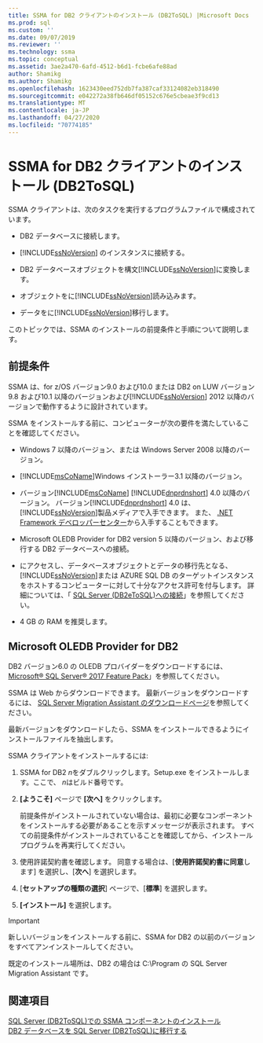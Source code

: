 ```yaml
---
title: SSMA for DB2 クライアントのインストール (DB2ToSQL) |Microsoft Docs
ms.prod: sql
ms.custom: ''
ms.date: 09/07/2019
ms.reviewer: ''
ms.technology: ssma
ms.topic: conceptual
ms.assetid: 3ae2a470-6afd-4512-b6d1-fcbe6afe88ad
author: Shamikg
ms.author: Shamikg
ms.openlocfilehash: 1623430eed752db7fa387caf33124082eb318490
ms.sourcegitcommit: e042272a38fb646df05152c676e5cbeae3f9cd13
ms.translationtype: MT
ms.contentlocale: ja-JP
ms.lasthandoff: 04/27/2020
ms.locfileid: "70774185"
---
```

# <a name="installing-ssma-for-db2-client-db2tosql"></a>SSMA for DB2 クライアントのインストール (DB2ToSQL)

SSMA クライアントは、次のタスクを実行するプログラムファイルで構成されています。  
  
- DB2 データベースに接続します。  
  
- [!INCLUDE[ssNoVersion](../../includes/ssnoversion-md.md)] のインスタンスに接続する。  
  
- DB2 データベースオブジェクトを構文[!INCLUDE[ssNoVersion](../../includes/ssnoversion-md.md)]に変換します。  
  
- オブジェクトをに[!INCLUDE[ssNoVersion](../../includes/ssnoversion-md.md)]読み込みます。  
  
- データをに[!INCLUDE[ssNoVersion](../../includes/ssnoversion-md.md)]移行します。  
  
このトピックでは、SSMA のインストールの前提条件と手順について説明します。  
  
## <a name="prerequisites"></a>前提条件

SSMA は、for z/OS バージョン9.0 および10.0 または DB2 on LUW バージョン9.8 および10.1 以降のバージョンおよび[!INCLUDE[ssNoVersion](../../includes/ssnoversion-md.md)] 2012 以降のバージョンで動作するように設計されています。  
  
SSMA をインストールする前に、コンピューターが次の要件を満たしていることを確認してください。  
  
- Windows 7 以降のバージョン、または Windows Server 2008 以降のバージョン。  
  
- [!INCLUDE[msCoName](../../includes/msconame_md.md)]Windows インストーラー3.1 以降のバージョン。  
  
- バージョン[!INCLUDE[msCoName](../../includes/msconame_md.md)] [!INCLUDE[dnprdnshort](../../includes/dnprdnshort_md.md)] 4.0 以降のバージョン。 バージョン[!INCLUDE[dnprdnshort](../../includes/dnprdnshort_md.md)] 4.0 は、 [!INCLUDE[ssNoVersion](../../includes/ssnoversion-md.md)]製品メディアで入手できます。 また、 [.NET Framework デベロッパーセンター](https://go.microsoft.com/fwlink/?LinkId=48882)から入手することもできます。  
  
- Microsoft OLEDB Provider for DB2 version 5 以降のバージョン、および移行する DB2 データベースへの接続。  
  
- にアクセスし、データベースオブジェクトとデータの移行先となる、 [!INCLUDE[ssNoVersion](../../includes/ssnoversion-md.md)]または AZURE SQL DB のターゲットインスタンスをホストするコンピューターに対して十分なアクセス許可を付与します。 詳細については、「 [SQL Server &#40;DB2eToSQL&#41;への接続](../../ssma/db2/connecting-to-sql-server-db2etosql.md)」を参照してください。  
  
- 4 GB の RAM を推奨します。  
  
## <a name="microsoft-oledb-provider-for-db2"></a>Microsoft OLEDB Provider for DB2  

DB2 バージョン6.0 の OLEDB プロバイダーをダウンロードするには、 [Microsoft® SQL Server® 2017 Feature Pack](https://www.microsoft.com/download/details.aspx?id=55992)」を参照してください。

SSMA は Web からダウンロードできます。 最新バージョンをダウンロードするには、 [SQL Server Migration Assistant のダウンロードページ](https://aka.ms/ssmafordb2)を参照してください。  
  
最新バージョンをダウンロードしたら、SSMA をインストールできるようにインストールファイルを抽出します。  
  
SSMA クライアントをインストールするには:
  
1. SSMA for DB2 *n*をダブルクリックします。Setup.exe をインストールします。ここで、 *n*はビルド番号です。  
  
2. **[ようこそ]** ページで **[次へ]** をクリックします。  
  
   前提条件がインストールされていない場合は、最初に必要なコンポーネントをインストールする必要があることを示すメッセージが表示されます。 すべての前提条件がインストールされていることを確認してから、インストールプログラムを再実行してください。  
  
3. 使用許諾契約書を確認します。 同意する場合は、[**使用許諾契約書に同意**します] を選択し、[**次へ**] を選択します。  
  
4. [**セットアップの種類の選択**] ページで、[**標準**] を選択します。  
  
5. **[インストール]** を選択します。  
  
> [!IMPORTANT]  
> 新しいバージョンをインストールする前に、SSMA for DB2 の以前のバージョンをすべてアンインストールしてください。
  
既定のインストール場所は、DB2 の場合は C:\Program の SQL Server Migration Assistant です。  
  
## <a name="see-also"></a>関連項目

[SQL Server &#40;DB2ToSQL&#41;での SSMA コンポーネントのインストール](../../ssma/db2/installing-ssma-components-on-sql-server-db2tosql.md)  
[DB2 データベースを SQL Server &#40;DB2ToSQL&#41;に移行する](../../ssma/db2/migrating-db2-databases-to-sql-server-db2tosql.md)  
